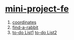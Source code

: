 # [mini-project-fe](https://leejuhankr.github.io/mini-project-fe/)

1. [coordinates](https://leejuhankr.github.io/mini-project-fe/coordinates/index.html)
2. [find-a-rabbit](https://leejuhankr.github.io/mini-project-fe/find-a-rabbit/index.html)  
3. [to-do List1](https://leejuhankr.github.io/mini-project-fe/to-do-list/index.html) [to-do List2](https://leejuhankr.github.io/mini-project-fe/to-do-list-clone/index.html)
